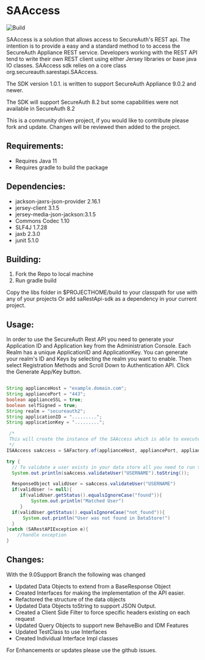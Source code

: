 SAAccess
===========
![Build](https://github.com/SecureAuthCorp/saidp-sdk-java/actions/workflows/github-actions.yml/badge.svg)

SAAccess is a solution that allows access to SecureAuth's REST api. The intention
is to provide a easy and a standard method to to access the SecureAuth Appliance REST
service. Developers working with the REST API tend to write their own REST
client using either Jersey libraries or base java IO classes. SAAccess sdk
relies on a core class org.secureauth.sarestapi.SAAccess.

The SDK version 1.0.1. is written to support SecureAuth Appliance 9.0.2 and newer.
 
The SDK will support SecureAuth 8.2 but some capabilities were not available in SecureAuth 8.2

This is a community driven project, if you would like to contribute please fork and update. Changes will be reviewed then added to the project.

Requirements:
------------
* Requires Java 11
* Requires gradle to build the package

Dependencies:
------------
* jackson-jaxrs-json-provider 2.16.1
* jersey-client 3.1.5
* jersey-media-json-jackson:3.1.5
* Commons Codec 1.10
* SLF4J 1.7.28
* jaxb 2.3.0
* junit 5.1.0

Building:
--------
1. Fork the Repo to local machine
2. Run gradle build

Copy the libs folder in $PROJECTHOME/build to your classpath for use with any of your projects
Or add saRestApi-sdk as a dependency in your current project.

Usage:
-----

In order to use the SecureAuth Rest API you need to generate your Application ID and Application key from the Administration Console.
Each Realm has a unique ApplicationID and ApplicationKey. You can generate your realm's ID and Keys by selecting the realm you want to enable.
Then select Registration Methods and Scroll Down to Authentication API. Click the Generate App/Key button.

```java

String applianceHost = "example.domain.com";
String appliancePort = "443";
boolean applianceSSL = true;
boolean selfSigned = true;
String realm = "secureauth2";
String applicationID = ".........";
String applicationKey = ".........";

 /*
 This will create the instance of the SAAccess which is able to execute REST calls.
 */
ISAAccess saAccess = SAFactory.of(applianceHost, appliancePort, applianceSSL, selfSigned, realm, applicationID, applicationKey);

try {
  // To validate a user exists in your data store all you need to run the following.
  System.out.println(saAccess.validateUser("USERNAME").toString());

  ResponseObject validUser = saAccess.validateUser("USERNAME")
  if(validUser != null){
     if(validUser.getStatus().equalsIgnoreCase("found")){
         System.out.println("Matched User")
     }
  if(validUser.getStatus().equalsIgnoreCase("not_found")){
      System.out.println("User was not found in DataStore!")
  }
}catch (SARestAPIException e){
    //handle exception
}

```

Changes:
--------
With the 9.0Support Branch the following was changed

* Updated Data Objects to extend from a BaseResponse Object
* Created Interfaces for making the implementation of the API easier.
* Refactored the structure of the data objects
* Updated Data Objects toString to support JSON Output.
* Created a Client Side Filter to force specific headers existing on each request
* Updated Query Objects to support new BehaveBio and IDM Features
* Updated TestClass to use Interfaces
* Created Individual Interface Impl classes



For Enhancements or updates please use the github issues.
 
